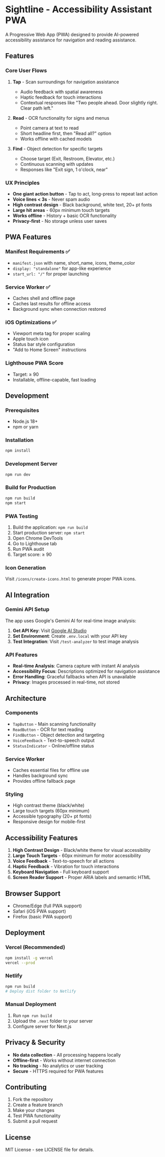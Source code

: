 # Sightline - Accessibility Assistant PWA

A Progressive Web App (PWA) designed to provide AI-powered accessibility assistance for navigation and reading assistance.

## Features

### Core User Flows

1. **Tap** - Scan surroundings for navigation assistance

   - Audio feedback with spatial awareness
   - Haptic feedback for touch interactions
   - Contextual responses like "Two people ahead. Door slightly right. Clear path left."

2. **Read** - OCR functionality for signs and menus

   - Point camera at text to read
   - Short headline first, then "Read all?" option
   - Works offline with cached models

3. **Find** - Object detection for specific targets
   - Choose target (Exit, Restroom, Elevator, etc.)
   - Continuous scanning with updates
   - Responses like "Exit sign, 1 o'clock, near"

### UX Principles

- **One giant action button** - Tap to act, long-press to repeat last action
- **Voice lines < 3s** - Never spam audio
- **High contrast design** - Black background, white text, 20+ pt fonts
- **Large hit areas** - 60px minimum touch targets
- **Works offline** - History + basic OCR functionality
- **Privacy-first** - No storage unless user saves

## PWA Features

### Manifest Requirements ✅

- `manifest.json` with name, short_name, icons, theme_color
- `display: "standalone"` for app-like experience
- `start_url: "/"` for proper launching

### Service Worker ✅

- Caches shell and offline page
- Caches last results for offline access
- Background sync when connection restored

### iOS Optimizations ✅

- Viewport meta tag for proper scaling
- Apple touch icon
- Status bar style configuration
- "Add to Home Screen" instructions

### Lighthouse PWA Score

- Target: ≥ 90
- Installable, offline-capable, fast loading

## Development

### Prerequisites

- Node.js 18+
- npm or yarn

### Installation

```bash
npm install
```

### Development Server

```bash
npm run dev
```

### Build for Production

```bash
npm run build
npm start
```

### PWA Testing

1. Build the application: `npm run build`
2. Start production server: `npm start`
3. Open Chrome DevTools
4. Go to Lighthouse tab
5. Run PWA audit
6. Target score: ≥ 90

### Icon Generation

Visit `/icons/create-icons.html` to generate proper PWA icons.

## AI Integration

### Gemini API Setup

The app uses Google's Gemini AI for real-time image analysis:

1. **Get API Key**: Visit [Google AI Studio](https://makersuite.google.com/app/apikey)
2. **Set Environment**: Create `.env.local` with your API key
3. **Test Integration**: Visit `/test-analyzer` to test image analysis

### API Features

- **Real-time Analysis**: Camera capture with instant AI analysis
- **Accessibility Focus**: Descriptions optimized for navigation assistance
- **Error Handling**: Graceful fallbacks when API is unavailable
- **Privacy**: Images processed in real-time, not stored

## Architecture

### Components

- `TapButton` - Main scanning functionality
- `ReadButton` - OCR for text reading
- `FindButton` - Object detection and targeting
- `VoiceFeedback` - Text-to-speech output
- `StatusIndicator` - Online/offline status

### Service Worker

- Caches essential files for offline use
- Handles background sync
- Provides offline fallback page

### Styling

- High contrast theme (black/white)
- Large touch targets (60px minimum)
- Accessible typography (20+ pt fonts)
- Responsive design for mobile-first

## Accessibility Features

1. **High Contrast Design** - Black/white theme for visual accessibility
2. **Large Touch Targets** - 60px minimum for motor accessibility
3. **Voice Feedback** - Text-to-speech for all actions
4. **Haptic Feedback** - Vibration for touch interactions
5. **Keyboard Navigation** - Full keyboard support
6. **Screen Reader Support** - Proper ARIA labels and semantic HTML

## Browser Support

- Chrome/Edge (full PWA support)
- Safari (iOS PWA support)
- Firefox (basic PWA support)

## Deployment

### Vercel (Recommended)

```bash
npm install -g vercel
vercel --prod
```

### Netlify

```bash
npm run build
# Deploy dist folder to Netlify
```

### Manual Deployment

1. Run `npm run build`
2. Upload the `.next` folder to your server
3. Configure server for Next.js

## Privacy & Security

- **No data collection** - All processing happens locally
- **Offline-first** - Works without internet connection
- **No tracking** - No analytics or user tracking
- **Secure** - HTTPS required for PWA features

## Contributing

1. Fork the repository
2. Create a feature branch
3. Make your changes
4. Test PWA functionality
5. Submit a pull request

## License

MIT License - see LICENSE file for details.
